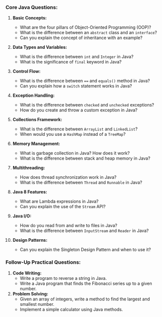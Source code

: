 ### **Core Java Questions:**

1. **Basic Concepts:**
    
    - What are the four pillars of Object-Oriented Programming (OOP)?
    - What is the difference between an `abstract` class and an `interface`?
    - Can you explain the concept of inheritance with an example?
2. **Data Types and Variables:**
    
    - What is the difference between `int` and `Integer` in Java?
    - What is the significance of `final` keyword in Java?
3. **Control Flow:**
    
    - What is the difference between `==` and `equals()` method in Java?
    - Can you explain how a `switch` statement works in Java?
4. **Exception Handling:**
    
    - What is the difference between `checked` and `unchecked` exceptions?
    - How do you create and throw a custom exception in Java?
5. **Collections Framework:**
    
    - What is the difference between `ArrayList` and `LinkedList`?
    - When would you use a `HashMap` instead of a `TreeMap`?
6. **Memory Management:**
    
    - What is garbage collection in Java? How does it work?
    - What is the difference between stack and heap memory in Java?
7. **Multithreading:**
    
    - How does thread synchronization work in Java?
    - What is the difference between `Thread` and `Runnable` in Java?
8. **Java 8 Features:**
    
    - What are Lambda expressions in Java?
    - Can you explain the use of the `Stream` API?
9. **Java I/O:**
    
    - How do you read from and write to files in Java?
    - What is the difference between `InputStream` and `Reader` in Java?
10. **Design Patterns:**
    
    - Can you explain the Singleton Design Pattern and when to use it?

### **Follow-Up Practical Questions:**

1. **Code Writing:**
    - Write a program to reverse a string in Java.
    - Write a Java program that finds the Fibonacci series up to a given number.
2. **Problem Solving:**
    - Given an array of integers, write a method to find the largest and smallest number.
    - Implement a simple calculator using Java methods.